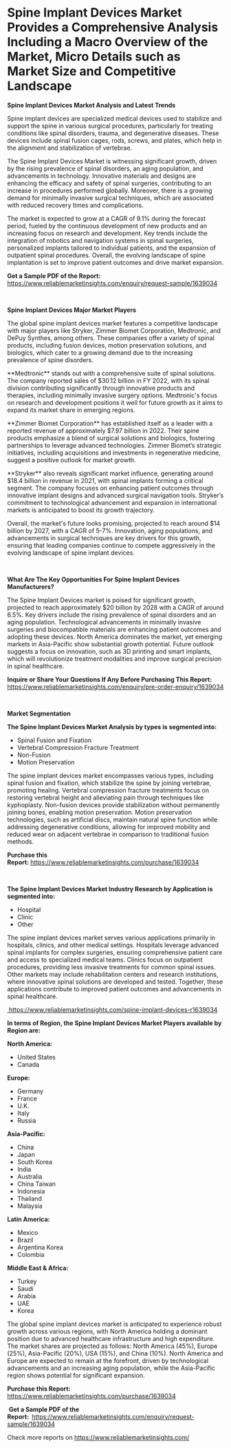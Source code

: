 <p><h1>Spine Implant Devices Market Provides a Comprehensive Analysis Including a Macro Overview of the Market, Micro Details such as Market Size and Competitive Landscape</h1></p><p><strong>Spine Implant Devices Market Analysis and Latest Trends</strong></p>
<p><p>Spine implant devices are specialized medical devices used to stabilize and support the spine in various surgical procedures, particularly for treating conditions like spinal disorders, trauma, and degenerative diseases. These devices include spinal fusion cages, rods, screws, and plates, which help in the alignment and stabilization of vertebrae.</p><p>The Spine Implant Devices Market is witnessing significant growth, driven by the rising prevalence of spinal disorders, an aging population, and advancements in technology. Innovative materials and designs are enhancing the efficacy and safety of spinal surgeries, contributing to an increase in procedures performed globally. Moreover, there is a growing demand for minimally invasive surgical techniques, which are associated with reduced recovery times and complications.</p><p>The market is expected to grow at a CAGR of 9.1% during the forecast period, fueled by the continuous development of new products and an increasing focus on research and development. Key trends include the integration of robotics and navigation systems in spinal surgeries, personalized implants tailored to individual patients, and the expansion of outpatient spinal procedures. Overall, the evolving landscape of spine implantation is set to improve patient outcomes and drive market expansion.</p></p>
<p><strong>Get a Sample PDF of the Report:&nbsp;</strong> <a href="https://www.reliablemarketinsights.com/enquiry/request-sample/1639034?utm_campaign=2951&utm_medium=2&utm_source=Github&utm_content=ia&utm_term=23032025&utm_id=spine-implant-devices">https://www.reliablemarketinsights.com/enquiry/request-sample/1639034</a></p>
<p>&nbsp;</p>
<p><strong>Spine Implant Devices Major Market Players</strong></p>
<p><p>The global spine implant devices market features a competitive landscape with major players like Stryker, Zimmer Biomet Corporation, Medtronic, and DePuy Synthes, among others. These companies offer a variety of spinal products, including fusion devices, motion preservation solutions, and biologics, which cater to a growing demand due to the increasing prevalence of spine disorders.</p><p>**Medtronic** stands out with a comprehensive suite of spinal solutions. The company reported sales of $30.12 billion in FY 2022, with its spinal division contributing significantly through innovative products and therapies, including minimally invasive surgery options. Medtronic's focus on research and development positions it well for future growth as it aims to expand its market share in emerging regions.</p><p>**Zimmer Biomet Corporation** has established itself as a leader with a reported revenue of approximately $7.97 billion in 2022. Their spine products emphasize a blend of surgical solutions and biologics, fostering partnerships to leverage advanced technologies. Zimmer Biomet’s strategic initiatives, including acquisitions and investments in regenerative medicine, suggest a positive outlook for market growth.</p><p>**Stryker** also reveals significant market influence, generating around $18.4 billion in revenue in 2021, with spinal implants forming a critical segment. The company focuses on enhancing patient outcomes through innovative implant designs and advanced surgical navigation tools. Stryker’s commitment to technological advancement and expansion in international markets is anticipated to boost its growth trajectory.</p><p>Overall, the market's future looks promising, projected to reach around $14 billion by 2027, with a CAGR of 5-7%. Innovation, aging populations, and advancements in surgical techniques are key drivers for this growth, ensuring that leading companies continue to compete aggressively in the evolving landscape of spine implant devices.</p></p>
<p>&nbsp;</p>
<p><strong>What Are The Key Opportunities For Spine Implant Devices Manufacturers?</strong></p>
<p><p>The Spine Implant Devices market is poised for significant growth, projected to reach approximately $20 billion by 2028 with a CAGR of around 6.5%. Key drivers include the rising prevalence of spinal disorders and an aging population. Technological advancements in minimally invasive surgeries and biocompatible materials are enhancing patient outcomes and adopting these devices. North America dominates the market, yet emerging markets in Asia-Pacific show substantial growth potential. Future outlook suggests a focus on innovation, such as 3D printing and smart implants, which will revolutionize treatment modalities and improve surgical precision in spinal healthcare.</p></p>
<p><strong>Inquire or Share Your Questions If Any Before Purchasing This Report:</strong> <a href="https://www.reliablemarketinsights.com/enquiry/pre-order-enquiry/1639034?utm_campaign=2951&utm_medium=2&utm_source=Github&utm_content=ia&utm_term=23032025&utm_id=spine-implant-devices">https://www.reliablemarketinsights.com/enquiry/pre-order-enquiry/1639034</a></p>
<p>&nbsp;</p>
<p><strong>Market Segmentation</strong></p>
<p><strong>The Spine Implant Devices Market Analysis by types is segmented into:</strong></p>
<p><ul><li>Spinal Fusion and Fixation</li><li>Vertebral Compression Fracture Treatment</li><li>Non-Fusion</li><li>Motion Preservation</li></ul></p>
<p><p>The spine implant devices market encompasses various types, including spinal fusion and fixation, which stabilize the spine by joining vertebrae, promoting healing. Vertebral compression fracture treatments focus on restoring vertebral height and alleviating pain through techniques like kyphoplasty. Non-fusion devices provide stabilization without permanently joining bones, enabling motion preservation. Motion preservation technologies, such as artificial discs, maintain natural spine function while addressing degenerative conditions, allowing for improved mobility and reduced wear on adjacent vertebrae in comparison to traditional fusion methods.</p></p>
<p><strong>Purchase this Report:&nbsp;</strong><a href="https://www.reliablemarketinsights.com/purchase/1639034?utm_campaign=2951&utm_medium=2&utm_source=Github&utm_content=ia&utm_term=23032025&utm_id=spine-implant-devices">https://www.reliablemarketinsights.com/purchase/1639034</a></p>
<p>&nbsp;</p>
<p><strong>The Spine Implant Devices Market Industry Research by Application is segmented into:</strong></p>
<p><ul><li>Hospital</li><li>Clinic</li><li>Other</li></ul></p>
<p><p>The spine implant devices market serves various applications primarily in hospitals, clinics, and other medical settings. Hospitals leverage advanced spinal implants for complex surgeries, ensuring comprehensive patient care and access to specialized medical teams. Clinics focus on outpatient procedures, providing less invasive treatments for common spinal issues. Other markets may include rehabilitation centers and research institutions, where innovative spinal solutions are developed and tested. Together, these applications contribute to improved patient outcomes and advancements in spinal healthcare.</p></p>
<p><a href="https://www.reliablemarketinsights.com/spine-implant-devices-r1639034?utm_campaign=2951&utm_medium=2&utm_source=Github&utm_content=ia&utm_term=23032025&utm_id=spine-implant-devices">&nbsp;https://www.reliablemarketinsights.com/spine-implant-devices-r1639034</a></p>
<p><strong>In terms of Region, the Spine Implant Devices Market Players available by Region are:</strong></p>
<p>
    <p> <strong> North America: </strong>
        <ul>
            <li>United States</li>
            <li>Canada</li>
        </ul>
        </p> 
    <p> <strong> Europe: </strong>
        <ul>
            <li>Germany</li>
            <li>France</li>
            <li>U.K.</li>
            <li>Italy</li>
            <li>Russia</li>
        </ul>
        </p> 
    <p> <strong> Asia-Pacific: </strong>
        <ul>
            <li>China</li>
            <li>Japan</li>
            <li>South Korea</li>
            <li>India</li>
            <li>Australia</li>
            <li>China Taiwan</li>
            <li>Indonesia</li>
            <li>Thailand</li>
            <li>Malaysia</li>
        </ul>
        </p> 
    <p> <strong> Latin America: </strong>
        <ul>
            <li>Mexico</li>
            <li>Brazil</li>
            <li>Argentina Korea</li>
            <li>Colombia</li>
        </ul>
        </p> 
    <p> <strong> Middle East & Africa: </strong>
        <ul>
            <li>Turkey</li>
            <li>Saudi</li>
            <li>Arabia</li>
            <li>UAE</li>
            <li>Korea</li>
        </ul>
    </p>
    </p>
<p><p>The global spine implant devices market is anticipated to experience robust growth across various regions, with North America holding a dominant position due to advanced healthcare infrastructure and high expenditure. The market shares are projected as follows: North America (45%), Europe (25%), Asia-Pacific (20%), USA (15%), and China (10%). North America and Europe are expected to remain at the forefront, driven by technological advancements and an increasing aging population, while the Asia-Pacific region shows potential for significant expansion.</p></p>
<p><strong>Purchase this Report: </strong><a href="https://www.reliablemarketinsights.com/purchase/1639034?utm_campaign=2951&utm_medium=2&utm_source=Github&utm_content=ia&utm_term=23032025&utm_id=spine-implant-devices">https://www.reliablemarketinsights.com/purchase/1639034</a></p>
<p>&nbsp;<strong>Get a Sample PDF of the Report:&nbsp;&nbsp;</strong><a href="https://www.reliablemarketinsights.com/enquiry/request-sample/1639034?utm_campaign=2951&utm_medium=2&utm_source=Github&utm_content=ia&utm_term=23032025&utm_id=spine-implant-devices">https://www.reliablemarketinsights.com/enquiry/request-sample/1639034</a></p>
<p><strong></strong></p>
<p>Check more reports on <a href="https://www.reliablemarketinsights.com/?utm_campaign=2951&utm_medium=2&utm_source=Github&utm_content=ia&utm_term=23032025&utm_id=spine-implant-devices">https://www.reliablemarketinsights.com/</a></p>